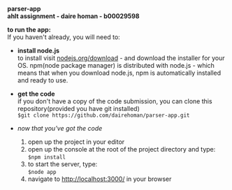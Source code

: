 **parser-app**  
**ahlt assignment - daire homan - b00029598**


**to run the app:**   
If you haven't already, you will need to:  
* **install node.js**  
to install visit [nodejs.org/download](https://nodejs.org/en/download/) - and download the installer for your OS. npm(node package manager) is distributed with node.js - which means that when you download node.js, npm is automatically installed and ready to use.   

* **get the code**   
if you don't have a copy of the code submission, you can clone this repository(provided you have git installed)   
 ```$git clone https://github.com/dairehoman/parser-app.git```   

* *now that you've got the code*   
    1. open up the project in your editor
    2. open up the console at the root of the project directory and type:   
    ```$npm install```
    3. to start the server, type:   
    ```$node app```   
    4. navigate to [http://localhost:3000/](http://localhost:3000/) in your browser

